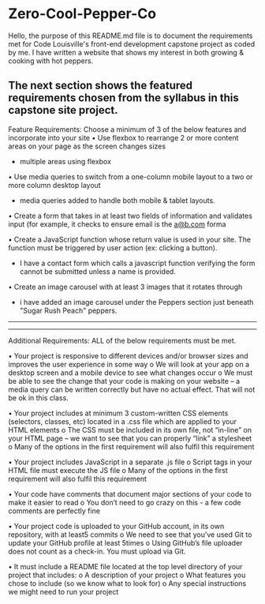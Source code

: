 # Zero-Cool-Pepper-Co
Hello, the purpose of this README.md file is to document the requirements met for Code Louisville's front-end development capstone project as coded by me. I have written a website that shows my interest in both growing & cooking with hot peppers. 

The next section shows the featured requirements chosen from the syllabus in this capstone site project.
---------------------------------------------------------------------------------------------------
Feature Requirements:
Choose a minimum of 3 of the below features and incorporate into your site
•	Use flexbox to rearrange 2 or more content areas on your page as the screen changes sizes
- multiple  areas using flexbox
 
•	Use media queries to switch from a one-column mobile layout to a two or more column desktop layout
- media queries added to handle both mobile & tablet layouts.


•	Create a form that takes in at least two fields of information and validates input (for example, it checks to ensure email is the a@b.com forma

•	Create a JavaScript function whose return value is used in your site. The function must be triggered by user action (ex: clicking a button).
 - I have a contact form which calls a javascript function verifying the form cannot be submitted unless a name is provided.


•	Create an image carousel with at least 3 images that it rotates through
 - i have added an image carousel under the Peppers section just beneath "Sugar Rush Peach" peppers.

-------------------------------------------------------------------------------------------------------------
-------------------------------------------------------------------------------------------------------------

Additional Requirements:
ALL of the below requirements must be met.

•	Your project is responsive to different devices and/or browser sizes and improves the user experience in some way
  o	We will look at your app on a desktop screen and a mobile device to see what changes occur
  o	We must be able to see the change that your code is making on your website – a media query can be written correctly but have no actual effect. That will not be ok in this class.
  
•	Your project includes at minimum 3 custom-written CSS elements (selectors, classes, etc) located in a .css file which are applied to your HTML elements
  o	The CSS must be included in its own file, not “in-line” on your HTML page – we want to see that you can properly “link” a stylesheet
  o	Many of the options in the first requirement will also fulfil this requirement
  
•	Your project includes JavaScript in a separate .js file
  o	Script tags in your HTML file must execute the JS file
  o	Many of the options in the first requirement will also fulfil this requirement
  
•	Your code have comments that document major sections of your code to make it easier to read
  o	You don’t need to go crazy on this - a few code comments are perfectly fine
  
•	Your project code is uploaded to your GitHub account, in its own repository, with at least5 commits
  o	We need to see that you’ve used Git to update your GitHub profile at least 5times
  o	Using GitHub’s file uploader does not count as a check-in. You must upload via Git.
  
•	It must include a README file located at the top level directory of your project that includes:
  o	A description of your project
  o	What features you chose to include (so we know what to look for)
  o	Any special instructions we might need to run your project
